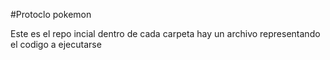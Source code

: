 #Protoclo pokemon

Este es el repo incial dentro de cada carpeta hay un archivo representando el codigo a ejecutarse